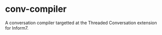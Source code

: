 conv-compiler
=============

A conversation compiler targetted at the Threaded Conversation extension for Inform7.
